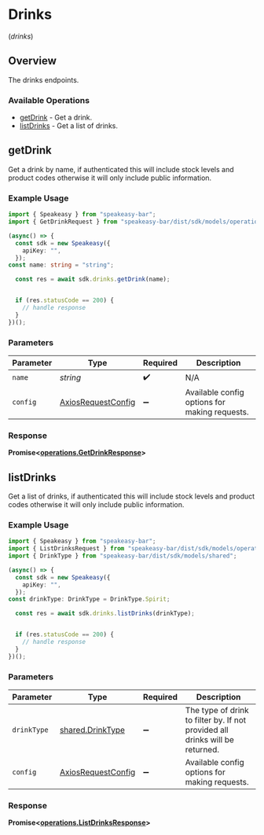 # Drinks
(*drinks*)

## Overview

The drinks endpoints.

### Available Operations

* [getDrink](#getdrink) - Get a drink.
* [listDrinks](#listdrinks) - Get a list of drinks.

## getDrink

Get a drink by name, if authenticated this will include stock levels and product codes otherwise it will only include public information.

### Example Usage

```typescript
import { Speakeasy } from "speakeasy-bar";
import { GetDrinkRequest } from "speakeasy-bar/dist/sdk/models/operations";

(async() => {
  const sdk = new Speakeasy({
    apiKey: "",
  });
const name: string = "string";

  const res = await sdk.drinks.getDrink(name);


  if (res.statusCode == 200) {
    // handle response
  }
})();
```

### Parameters

| Parameter                                                    | Type                                                         | Required                                                     | Description                                                  |
| ------------------------------------------------------------ | ------------------------------------------------------------ | ------------------------------------------------------------ | ------------------------------------------------------------ |
| `name`                                                       | *string*                                                     | :heavy_check_mark:                                           | N/A                                                          |
| `config`                                                     | [AxiosRequestConfig](https://axios-http.com/docs/req_config) | :heavy_minus_sign:                                           | Available config options for making requests.                |


### Response

**Promise<[operations.GetDrinkResponse](../../models/operations/getdrinkresponse.md)>**


## listDrinks

Get a list of drinks, if authenticated this will include stock levels and product codes otherwise it will only include public information.

### Example Usage

```typescript
import { Speakeasy } from "speakeasy-bar";
import { ListDrinksRequest } from "speakeasy-bar/dist/sdk/models/operations";
import { DrinkType } from "speakeasy-bar/dist/sdk/models/shared";

(async() => {
  const sdk = new Speakeasy({
    apiKey: "",
  });
const drinkType: DrinkType = DrinkType.Spirit;

  const res = await sdk.drinks.listDrinks(drinkType);


  if (res.statusCode == 200) {
    // handle response
  }
})();
```

### Parameters

| Parameter                                                                    | Type                                                                         | Required                                                                     | Description                                                                  |
| ---------------------------------------------------------------------------- | ---------------------------------------------------------------------------- | ---------------------------------------------------------------------------- | ---------------------------------------------------------------------------- |
| `drinkType`                                                                  | [shared.DrinkType](../../models/shared/drinktype.md)                         | :heavy_minus_sign:                                                           | The type of drink to filter by. If not provided all drinks will be returned. |
| `config`                                                                     | [AxiosRequestConfig](https://axios-http.com/docs/req_config)                 | :heavy_minus_sign:                                                           | Available config options for making requests.                                |


### Response

**Promise<[operations.ListDrinksResponse](../../models/operations/listdrinksresponse.md)>**

